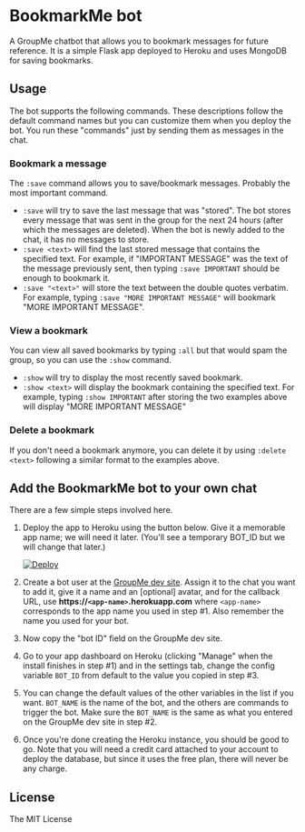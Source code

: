 # BookmarkMe bot
A GroupMe chatbot that allows you to bookmark messages for future reference. It is a simple Flask app deployed to Heroku and uses MongoDB for saving bookmarks.

## Usage
The bot supports the following commands. These descriptions follow the default command names but you can customize them when you deploy the bot. You run these "commands" just by sending them as messages in the chat.
### Bookmark a message
The `:save` command allows you to save/bookmark messages. Probably the most important command.
- `:save` will try to save the last message that was "stored". The bot stores every message that was sent in the group for the next 24 hours (after which the messages are deleted). When the bot is newly added to the chat, it has no messages to store.
- `:save <text>` will find the last stored message that contains the specified text. For example, if "IMPORTANT MESSAGE" was the text of the message previously sent, then typing `:save IMPORTANT` should be enough to bookmark it.
- `:save "<text>"` will store the text between the double quotes verbatim. For example, typing `:save "MORE IMPORTANT MESSAGE"` will bookmark "MORE IMPORTANT MESSAGE".
### View a bookmark
You can view all saved bookmarks by typing `:all` but that would spam the group, so you can use the `:show` command.
- `:show` will try to display the most recently saved bookmark.
- `:show <text>` will display the bookmark containing the specified text. For example, typing `:show IMPORTANT` after storing the two examples above will display "MORE IMPORTANT MESSAGE"
### Delete a bookmark
If you don't need a bookmark anymore, you can delete it by using `:delete <text>` following a similar format to the examples above.

## Add the BookmarkMe bot to your own chat
There are a few simple steps involved here.
1. Deploy the app to Heroku using the button below. Give it a memorable app name; we will need it later. (You'll see a temporary BOT_ID but we will change that later.)

    [![Deploy](https://www.herokucdn.com/deploy/button.svg)](https://heroku.com/deploy)
2. Create a bot user at the [GroupMe dev site](https://dev.groupme.com/bots). Assign it to the chat you want to add it, give it a name and an [optional] avatar, and for the callback URL, use **https://`<app-name>`.herokuapp.com** where `<app-name>` corresponds to the app name you used in step #1. Also remember the name you used for your bot.
3. Now copy the "bot ID" field on the GroupMe dev site.
4. Go to your app dashboard on Heroku (clicking "Manage" when the install finishes in step #1) and in the settings tab, change the config variable `BOT_ID` from default to the value you copied in step #3.
5. You can change the default values of the other variables in the list if you want. `BOT_NAME` is the name of the bot, and the others are commands to trigger the bot. Make sure the `BOT_NAME` is the same as what you entered on the GroupMe dev site in step #2.
6. Once you're done creating the Heroku instance, you should be good to go. Note that you will need a credit card attached to your account to deploy the database, but since it uses the free plan, there will never be any charge.

## License
The MIT License